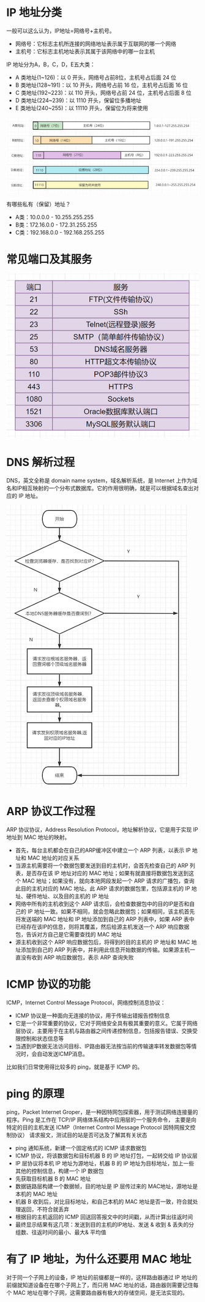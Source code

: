 # IP 地址分类

一般可以这么认为，IP地址=网络号+主机号。

- 网络号：它标志主机所连接的网络地址表示属于互联网的哪一个网络
- 主机号：它标志主机地址表示其属于该网络中的哪一台主机

IP 地址分为A，B，C，D，E五大类：

- A 类地址(1~126)：以 0 开头，网络号占前8位，主机号占后面 24 位
- B 类地址(128~191)：以 10 开头，网络号占前 16 位，主机号占后面 16 位
- C 类地址(192~223)：以 110 开头，网络号占前 24 位，主机号占后面 8 位
- D 类地址(224~239)：以 1110 开头，保留位多播地址
- E 类地址(240~255)：以 11110 开头，保留位为将来使用

![](./img/ip_addres.png)

有哪些私有（保留）地址？

- A类：10.0.0.0 - 10.255.255.255
- B类：172.16.0.0 - 172.31.255.255
- C类：192.168.0.0 - 192.168.255.255

# 常见端口及其服务

![](./img/port_service.png)

# DNS 解析过程

DNS，英文全称是 domain name system，域名解析系统，是 Internet 上作为域名和IP相互映射的一个分布式数据库。它的作用很明确，就是可以根据域名查出对应的 IP 地址。

![](./img/dns.png)

# ARP 协议工作过程

ARP 协议协议，Address Resolution Protocol，地址解析协议，它是用于实现 IP 地址到 MAC 地址的映射。

- 首先，每台主机都会在自己的ARP缓冲区中建立一个 ARP 列表，以表示 IP 地址和 MAC 地址的对应关系
- 当源主机需要将一个数据包要发送到目的主机时，会首先检查自己的 ARP 列表，是否存在该 IP 地址对应的 MAC 地址；如果有就直接将数据包发送到这个 MAC 地址；如果没有，就向本地网段发起一个 ARP 请求的广播包，查询此目的主机对应的 MAC 地址。此 ARP 请求的数据包里，包括源主机的 IP 地址、硬件地址、以及目的主机的 IP 地址
- 网络中所有的主机收到这个 ARP 请求后，会检查数据包中的目的IP是否和自己的 IP 地址一致。如果不相同，就会忽略此数据包；如果相同，该主机首先将发送端的 MAC 地址和 IP 地址添加到自己的 ARP 列表中，如果 ARP 表中已经存在该IP的信息，则将其覆盖，然后给源主机发送一个  ARP 响应数据包，告诉对方自己是它需要查找的 MAC 地址
- 源主机收到这个 ARP 响应数据包后，将得到的目的主机的 IP 地址和 MAC 地址添加到自己的 ARP 列表中，并利用此信息开始数据的传输。如果源主机一直没有收到 ARP 响应数据包，表示 ARP 查询失败

# ICMP 协议的功能

ICMP，Internet Control Message Protocol，网络控制消息协议：

- ICMP 协议是一种面向无连接的协议，用于传输出错报告控制信息
- 它是一个非常重要的协议，它对于网络安全具有极其重要的意义。它属于网络层协议，主要用于在主机与路由器之间传递控制信息，包括报告错误、交换受限控制和状态信息等
- 当遇到IP数据无法访问目标、IP路由器无法按当前的传输速率转发数据包等情况时，会自动发送ICMP消息。

比如我们日常使用得比较多的 ping，就是基于 ICMP 的。

# ping 的原理

ping，Packet Internet Groper，是一种因特网包探索器，用于测试网络连接量的程序。Ping 是工作在 TCP/IP 网络体系结构中应用层的一个服务命令， 主要是向特定的目的主机发送 ICMP（Internet Control Message Protocol 因特网报文控制协议） 请求报文，测试目的站是否可达及了解其有关状态

- ping 通知系统，新建一个固定格式的 ICMP 请求数据包
- ICMP 协议，将该数据包和目标机器 B 的 IP 地址打包，一起转交给 IP 协议层
- IP 层协议将本机 IP 地址为源地址，机器 B 的 IP 地址为目标地址，加上一些其他的控制信息，构建一个 IP 数据包
- 先获取目标机器 B 的 MAC 地址
- 数据链路层构建一个数据帧，目的地址是 IP 层传过来的 MAC地址，源地址是本机的 MAC 地址
- 机器 B 收到后，对比目标地址，和自己本机的 MAC 地址是否一致，符合就处理返回，不符合就丢弃
- 根据目的主机返回的 ICMP 回送回答报文中的时间戳，从而计算出往返时间
- 最终显示结果有这几项：发送到目的主机的IP地址、发送 & 收到 & 丢失的分组数、往返时间的最小、最大& 平均值

# 有了 IP 地址，为什么还要用 MAC 地址

对于同一个子网上的设备，IP 地址的前缀都是一样的，这样路由器通过 IP 地址的前缀就知道设备在在哪个子网上了，而只用 MAC 地址的话，路由器则需要记住每个 MAC 地址在哪个子网，这需要路由器有极大的存储空间，是无法实现的。

